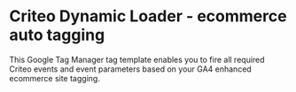 # Criteo Dynamic Loader - ecommerce auto tagging
This Google Tag Manager tag template enables you to fire all required Criteo events and event parameters based on your GA4 enhanced ecommerce site tagging.
